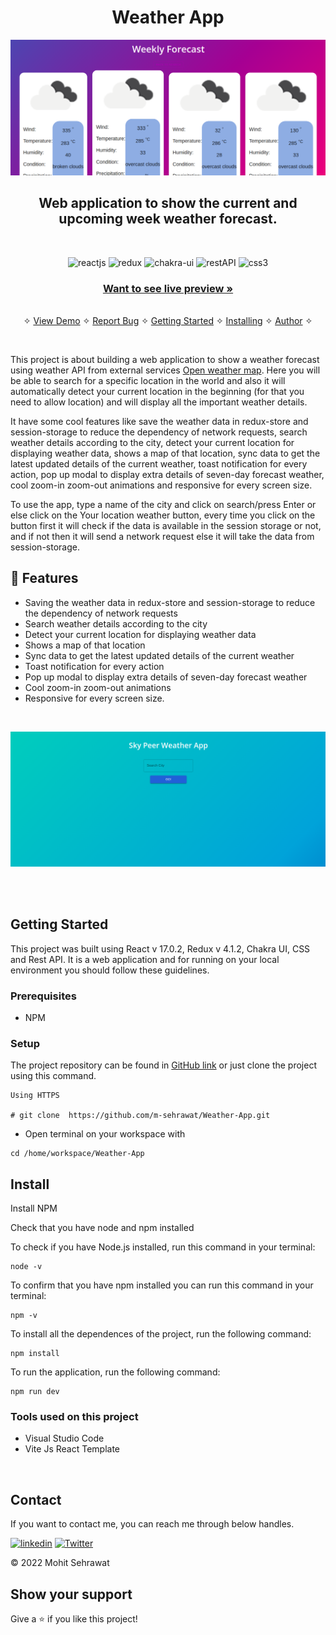 <h1 align="center">Weather App</h1> 

![weather app cover](https://github.com/kelvinbe/weather-app/blob/main/src/assets/img1.png)

<h2 align="center">Web application to show the current and upcoming week weather forecast.</h2>    

<br />
<p align="center">
    <img src="https://img.shields.io/badge/React_(17.0.2)-20232A?style=for-the-badge&logo=react&logoColor=61DAFB" alt="reactjs" />
    <img src="https://img.shields.io/badge/Redux_(4.1.2)-593D88?style=for-the-badge&logo=redux&logoColor=white" alt="redux" />
    <img src="https://img.shields.io/badge/Chakra%20UI-3bc7bd?style=for-the-badge&logo=chakraui&logoColor=white" alt="chakra-ui"/>
    <img src="https://img.shields.io/badge/Rest_API-02303A?style=for-the-badge&logo=react-router&logoColor=white" alt="restAPI"/>
    <img src="https://img.shields.io/badge/CSS3-1572B6?style=for-the-badge&logo=css3&logoColor=white" alt="css3"/>     
</p>



     
    
  <h3 align="center"><a href="https://mohit-weather-app.vercel.app/"><strong>Want to see live preview »</strong></a></h3>
   
    
  <p align="center"> 
    <br />&#10023;
    <a href="#Demo">View Demo</a>   &#10023;  
    <a href="https://github.com/m-sehrawat/Weather-App/issues">Report Bug</a>    &#10023;
    <a href="#Getting-Started">Getting Started</a> &#10023; <a href="#Install">Installing</a> &#10023;    
    <a href="#Contact">Author</a> &#10023;
  </p>



<br/>


This project is about building a web application to show a weather forecast using weather API from external services [Open weather map](https://openweathermap.org/). Here you will be able to search for a specific location in the world and also it will automatically detect your current location in the beginning (for that you need to allow location) and will display all the important weather details.

It have some cool features like save the weather data in redux-store and session-storage to reduce the dependency of network requests, search weather details according to the city, detect your current location for displaying weather data, shows a map of that location, sync data to get the latest updated details of the current weather, toast notification for every action, pop up modal to display extra details of seven-day forecast weather, cool zoom-in zoom-out animations and responsive for every screen size.

To use the app, type a name of the city and click on search/press Enter or else click on the Your location weather button, every time you click on the button first it will check if the data is available in the session storage or not, and if not then it will send a network request else it will take the data from session-storage. 


## 🚀 Features
- Saving the weather data in redux-store and session-storage to reduce the dependency of network requests
- Search weather details according to the city
- Detect your current location for displaying weather data
- Shows a map of that location
- Sync data to get the latest updated details of the current weather
- Toast notification for every action
- Pop up modal to display extra details of seven-day forecast weather
- Cool zoom-in zoom-out animations 
- Responsive for every screen size.

<br/>




![weatherapp](https://github.com/kelvinbe/weather-app/blob/main/src/assets/img.png)


<br />


<br/>


## Getting Started

This project was built using React v 17.0.2, Redux v 4.1.2, Chakra UI, CSS and Rest API. It is a web application and for running on your local environment you should follow these guidelines.


### Prerequisites

- NPM 

### Setup


The project repository can be found in [GitHub link](https://github.com/m-sehrawat/Weather-App) or just clone the project using this command. 


```
Using HTTPS

# git clone  https://github.com/m-sehrawat/Weather-App.git
```

+ Open terminal on your workspace with

```
cd /home/workspace/Weather-App
```


## Install

Install NPM

Check that you have node and npm installed

To check if you have Node.js installed, run this command in your terminal:


```
node -v
```

To confirm that you have npm installed you can run this command in your terminal:


```
npm -v
```


To install all the dependences of the project, run the following command:


```
npm install
```


To run the application, run the following command:

```
npm run dev
```


### Tools used on this project

- Visual Studio Code
- Vite Js React Template

<br/>



## Contact

If you want to contact me, you can reach me through below handles.

[![linkedin](https://img.shields.io/badge/Mohit_Sehrawat-0077B5?style=for-the-badge&logo=linkedin&logoColor=white)](https://www.linkedin.com/in/m-sehrawat/)
[![Twitter](https://img.shields.io/badge/Mohit_Sehrawat-20232A?style=for-the-badge&logo=Github&logoColor=white)](https://github.com/m-sehrawat/)

© 2022 Mohit Sehrawat



## Show your support

Give a ⭐️ if you like this project!
